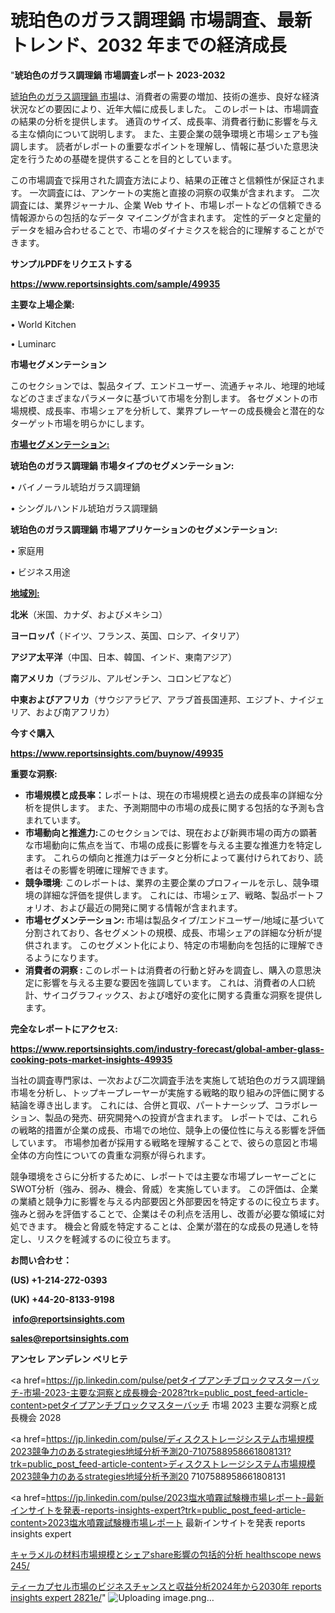 # 琥珀色のガラス調理鍋 市場調査、最新トレンド、2032 年までの経済成長

"<strong>琥珀色のガラス調理鍋 市場調査レポート 2023-2032</strong>

<a href=https://www.reportsinsights.com/sample/49935>琥珀色のガラス調理鍋 市場</a>は、消費者の需要の増加、技術の進歩、良好な経済状況などの要因により、近年大幅に成長しました。 このレポートは、市場調査の結果の分析を提供します。 通貨のサイズ、成長率、消費者行動に影響を与える主な傾向について説明します。 また、主要企業の競争環境と市場シェアも強調します。 読者がレポートの重要なポイントを理解し、情報に基づいた意思決定を行うための基礎を提供することを目的としています。

この市場調査で採用された調査方法により、結果の正確さと信頼性が保証されます。 一次調査には、アンケートの実施と直接の洞察の収集が含まれます。 二次調査には、業界ジャーナル、企業 Web サイト、市場レポートなどの信頼できる情報源からの包括的なデータ マイニングが含まれます。 定性的データと定量的データを組み合わせることで、市場のダイナミクスを総合的に理解することができます。

<strong><b>サンプルPDFをリクエストする</b></strong>

<a href=https://www.reportsinsights.com/sample/49935><strong><u>https://www.reportsinsights.com/sample/49935</u></strong></a>

<strong>主要な上場企業:</strong>

• World Kitchen

• Luminarc

<strong>市場セグメンテーション</strong>

このセクションでは、製品タイプ、エンドユーザー、流通チャネル、地理的地域などのさまざまなパラメータに基づいて市場を分割します。 各セグメントの市場規模、成長率、市場シェアを分析して、業界プレーヤーの成長機会と潜在的なターゲット市場を明らかにします。

<strong><u>市場セグメンテーション</u></strong><strong><u>:</u></strong>

<strong>琥珀色のガラス調理鍋 市場タイプのセグメンテーション:</strong>

• バイノーラル琥珀ガラス調理鍋

• シングルハンドル琥珀ガラス調理鍋

<strong>琥珀色のガラス調理鍋 市場アプリケーションのセグメンテーション:</strong>

• 家庭用

• ビジネス用途

<strong><u>地域別</u></strong><strong><u>:</u></strong>

<strong>北米</strong>（米国、カナダ、およびメキシコ）

<strong>ヨーロッパ</strong>（ドイツ、フランス、英国、ロシア、イタリア）

<strong>アジア太平洋</strong>（中国、日本、韓国、インド、東南アジア）

<strong>南アメリカ</strong>（ブラジル、アルゼンチン、コロンビアなど）

<strong>中東およびアフリカ</strong>（サウジアラビア、アラブ首長国連邦、エジプト、ナイジェリア、および南アフリカ）

<strong>今すぐ購入</strong>

<a href=https://www.reportsinsights.com/buynow/49935><strong><u>https://www.reportsinsights.com/buynow/49935</u></strong></a>

<strong>重要な洞察:</strong>
<ul>
  <li><strong>市場規模と成長率：</strong>レポートは、現在の市場規模と過去の成長率の詳細な分析を提供します。 また、予測期間中の市場の成長に関する包括的な予測も含まれています。</li>
  <li><strong>市場動向と推進力:</strong>このセクションでは、現在および新興市場の両方の顕著な市場動向に焦点を当て、市場の成長に影響を与える主要な推進力を特定します。 これらの傾向と推進力はデータと分析によって裏付けられており、読者はその影響を明確に理解できます。</li>
  <li><strong>競争環境</strong>: このレポートは、業界の主要企業のプロフィールを示し、競争環境の詳細な評価を提供します。 これには、市場シェア、戦略、製品ポートフォリオ、および最近の開発に関する情報が含まれます。</li>
  <li><strong>市場セグメンテーション: </strong>市場は製品タイプ/エンドユーザー/地域に基づいて分割されており、各セグメントの規模、成長、市場シェアの詳細な分析が提供されます。 このセグメント化により、特定の市場動向を包括的に理解できるようになります。</li>
  <li><strong>消費者の洞察 : </strong>このレポートは消費者の行動と好みを調査し、購入の意思決定に影響を与える主要な要因を強調しています。 これは、消費者の人口統計、サイコグラフィックス、および嗜好の変化に関する貴重な洞察を提供します。</li>
</ul>
<strong>完全なレポートにアクセス:</strong>

<a href=https://www.reportsinsights.com/industry-forecast/global-amber-glass-cooking-pots-market-insights-49935><strong><u><b>https://www.reportsinsights.com/industry-forecast/global-amber-glass-cooking-pots-market-insights-49935</b></u></strong></a>

当社の調査専門家は、一次および二次調査手法を実施して琥珀色のガラス調理鍋市場を分析し、トップキープレーヤーが実施する戦略的取り組みの評価に関する結論を導き出します。 これには、合併と買収、パートナーシップ、コラボレーション、製品の発売、研究開発への投資が含まれます。 レポートでは、これらの戦略的措置が企業の成長、市場での地位、競争上の優位性に与える影響を評価しています。 市場参加者が採用する戦略を理解することで、彼らの意図と市場全体の方向性についての貴重な洞察が得られます。

競争環境をさらに分析するために、レポートでは主要な市場プレーヤーごとにSWOT分析（強み、弱み、機会、脅威）を実施しています。 この評価は、企業の業績と競争力に影響を与える内部要因と外部要因を特定するのに役立ちます。 強みと弱みを評価することで、企業はその利点を活用し、改善が必要な領域に対処できます。 機会と脅威を特定することは、企業が潜在的な成長の見通しを特定し、リスクを軽減するのに役立ちます。

<strong>お問い合わせ：</strong>

<strong>(US) +1-214-272-0393</strong>

<strong>(UK) +44-20-8133-9198</strong>

<strong> </strong><a href=info@reportsinsights.com><strong><u>info@reportsinsights.com</u></strong></a>

<a href=sales@reportsinsights.com><strong><u>sales@reportsinsights.com</u></strong></a>

<strong>アンセレ アンデレン ベリヒテ</strong>

<a href=https://jp.linkedin.com/pulse/petタイプアンチブロックマスターバッチ-市場-2023-主要な洞察と成長機会-2028?trk=public_post_feed-article-content>petタイプアンチブロックマスターバッチ 市場 2023 主要な洞察と成長機会 2028</a>

<a href=https://jp.linkedin.com/pulse/ディスクストレージシステム市場規模2023競争力のあるstrategies地域分析予測20-7107588958661808131?trk=public_post_feed-article-content>ディスクストレージシステム市場規模2023競争力のあるstrategies地域分析予測20 7107588958661808131</a>

<a href=https://jp.linkedin.com/pulse/2023塩水噴霧試験機市場レポート-最新インサイトを発表-reports-insights-expert?trk=public_post_feed-article-content>2023塩水噴霧試験機市場レポート 最新インサイトを発表 reports insights expert</a>

<a href=https://www.linkedin.com/pulse/キャラメルの材料市場規模とシェアshare影響の包括的分析-healthscope-news-245/>キャラメルの材料市場規模とシェアshare影響の包括的分析 healthscope news 245/</a>

<a href=https://www.linkedin.com/pulse/ティーカプセル市場のビジネスチャンスと収益分析2024年から2030年-reports-insights-expert-2821e/>ティーカプセル市場のビジネスチャンスと収益分析2024年から2030年 reports insights expert 2821e/</a>"
![Uploading image.png…]()
